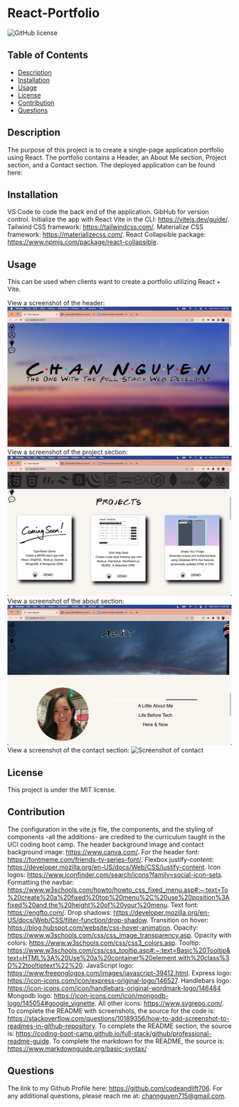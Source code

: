 # React-Portfolio
![GitHub license](https://img.shields.io/badge/license-MIT-blue.svg)

## Table of Contents
- [Description](#description)
- [Installation](#installation)
- [Usage](#usage)
- [License](#license)
- [Contribution](#contribution)
- [Questions](#questions)

## Description
The purpose of this project is to create a single-page application portfolio using React. The portfolio contains a Header, an About Me section, Project section, and a Contact section. The deployed application can be found here:

## Installation
VS Code to code the back end of the application. 
GibHub for version control. 
Initialize the app with React Vite in the CLI: https://vitejs.dev/guide/. 
Tailwind CSS framework: https://tailwindcss.com/. 
Materialize CSS framework: https://materializecss.com/.
React Collapsible package: https://www.npmjs.com/package/react-collapsible.

## Usage
This can be used when clients want to create a portfolio utilizing React + Vite.

View a screenshot of the header:
![Screenshot of header](assets/header.png)
View a screenshot of the project section:
![Screenshot of projects](assets/project.png)
View a screenshot of the about section:
![Screenshot of about](assets/about.png)
View a screenshot of the contact section:
![Screenshot of contact](assets/contact.png)

## License
This project is under the MIT license.

## Contribution
The configuration in the vite.js file, the components, and the styling of components -all the additions- are credited to the curriculum taught in the UCI coding boot camp.
The header background image and contact background image: https://www.canva.com/.
For the header font: https://fontmeme.com/friends-tv-series-font/.
Flexbox justify-content: https://developer.mozilla.org/en-US/docs/Web/CSS/justify-content.
Icon logos: https://www.iconfinder.com/search/icons?family=social-icon-sets.
Formatting the navbar: https://www.w3schools.com/howto/howto_css_fixed_menu.asp#:~:text=To%20create%20a%20fixed%20top%20menu%2C%20use%20position%3Afixed%20and,the%20height%20of%20your%20menu. 
Text font: https://engfto.com/.
Drop shadows: https://developer.mozilla.org/en-US/docs/Web/CSS/filter-function/drop-shadow.
Transition on hover: https://blog.hubspot.com/website/css-hover-animation.
Opacity: https://www.w3schools.com/css/css_image_transparency.asp.
Opacity with colors: https://www.w3schools.com/css/css3_colors.asp.
Tooltip: https://www.w3schools.com/css/css_tooltip.asp#:~:text=Basic%20Tooltip&text=HTML%3A%20Use%20a%20container%20element,with%20class%3D%22tooltiptext%22%20. 
JavaScript logo: https://www.freepnglogos.com/images/javascript-39412.html.
Express logo: https://icon-icons.com/icon/express-original-logo/146527.
Handlebars logo: https://icon-icons.com/icon/handlebars-original-wordmark-logo/146484
Mongodb logo: https://icon-icons.com/icon/mongodb-logo/145054#google_vignette.
All other icons: https://www.svgrepo.com/.
To complete the README with screenshots, the source for the code is: https://stackoverflow.com/questions/10189356/how-to-add-screenshot-to-readmes-in-github-repository.
To complete the README section, the source is: https://coding-boot-camp.github.io/full-stack/github/professional-readme-guide.
To complete the markdown for the README, the source is: https://www.markdownguide.org/basic-syntax/

## Questions
The link to my Github Profile here: https://github.com/codeandlift706.
For any additional questions, please reach me at: channguyen715@gmail.com.
